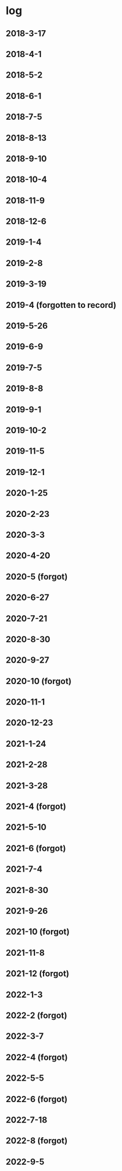 # log
## 2018-3-17
## 2018-4-1
## 2018-5-2
## 2018-6-1
## 2018-7-5
## 2018-8-13
## 2018-9-10
## 2018-10-4
## 2018-11-9
## 2018-12-6
## 2019-1-4
## 2019-2-8
## 2019-3-19
## 2019-4 (forgotten to record)
## 2019-5-26
## 2019-6-9
## 2019-7-5
## 2019-8-8
## 2019-9-1
## 2019-10-2
## 2019-11-5
## 2019-12-1
## 2020-1-25
## 2020-2-23
## 2020-3-3
## 2020-4-20
## 2020-5 (forgot)
## 2020-6-27
## 2020-7-21
## 2020-8-30
## 2020-9-27
## 2020-10 (forgot)
## 2020-11-1
## 2020-12-23
## 2021-1-24
## 2021-2-28
## 2021-3-28
## 2021-4 (forgot)
## 2021-5-10
## 2021-6 (forgot)
## 2021-7-4
## 2021-8-30
## 2021-9-26
## 2021-10 (forgot)
## 2021-11-8
## 2021-12 (forgot)
## 2022-1-3
## 2022-2 (forgot)
## 2022-3-7
## 2022-4 (forgot)
## 2022-5-5
## 2022-6 (forgot)
## 2022-7-18
## 2022-8 (forgot)
## 2022-9-5
